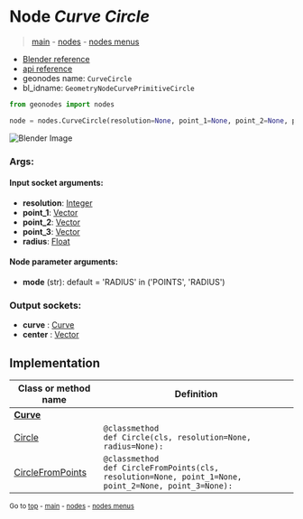 # Node *Curve Circle*

> [main](../index.md) - [nodes](nodes.md) - [nodes menus](nodes_menus.md)

- [Blender reference](https://docs.blender.org/manual/en/latest/modeling/geometry_nodes/curve_primitives/curve_circle.html)
- [api reference](https://docs.blender.org/api/current/bpy.types.GeometryNodeCurvePrimitiveCircle.html)
- geonodes name: `CurveCircle`
- bl_idname: `GeometryNodeCurvePrimitiveCircle`

```python
from geonodes import nodes

node = nodes.CurveCircle(resolution=None, point_1=None, point_2=None, point_3=None, radius=None, mode='RADIUS')
```

![Blender Image](https://docs.blender.org/manual/en/latest/_images/node-types_GeometryNodeCurvePrimitiveCircle.webp)

### Args:

#### Input socket arguments:

- **resolution**: [Integer](Integer.md)
- **point_1**: [Vector](Vector.md)
- **point_2**: [Vector](Vector.md)
- **point_3**: [Vector](Vector.md)
- **radius**: [Float](Float.md)

#### Node parameter arguments:

- **mode** (str): default = 'RADIUS' in ('POINTS', 'RADIUS')

### Output sockets:

- **curve** : [Curve](Curve.md)
- **center** : [Vector](Vector.md)

## Implementation

| Class or method name | Definition |
|----------------------|------------|
| **[Curve](Curve.md)** |
| [Circle](Curve.md#Circle-classmethod) | `@classmethod`<br> `def Circle(cls, resolution=None, radius=None):` |
| [CircleFromPoints](Curve.md#CircleFromPoints-classmethod) | `@classmethod`<br> `def CircleFromPoints(cls, resolution=None, point_1=None, point_2=None, point_3=None):` |

<sub>Go to [top](#node-Curve-Circle) - [main](../index.md) - [nodes](nodes.md) - [nodes menus](nodes_menus.md)</sub>

